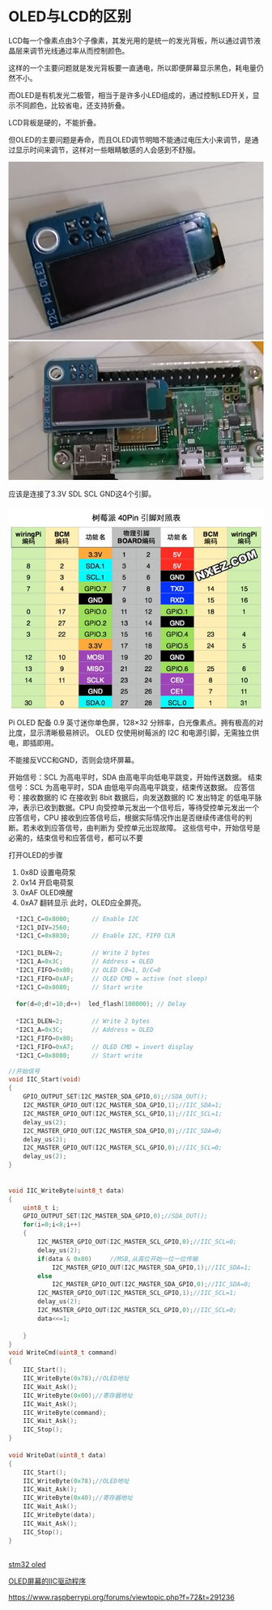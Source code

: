 # OLED与LCD的区别
LCD每一个像素点由3个子像素，其发光用的是统一的发光背板，所以通过调节液晶层来调节光线通过率从而控制颜色。

这样的一个主要问题就是发光背板要一直通电，所以即便屏幕显示黑色，耗电量仍然不小。

而OLED是有机发光二极管，相当于是许多小LED组成的，通过控制LED开关，显示不同颜色，比较省电，还支持折叠。

LCD背板是硬的，不能折叠。

但OLED的主要问题是寿命，而且OLED调节明暗不能通过电压大小来调节，是通过显示时间来调节，这样对一些眼睛敏感的人会感到不舒服。

![图片](images/screen.jpg)
![图片](images/screen2.jpg)


应该是连接了3.3V SDL SCL GND这4个引脚。

![IO](images/io.jpg)

Pi OLED 配备 0.9 英寸迷你单色屏，128×32 分辨率，白光像素点。拥有极高的对比度，显示清晰极易辨识。
OLED 仅使用树莓派的 I2C 和电源引脚，无需独立供电，即插即用。

不能接反VCC和GND，否则会烧坏屏幕。


开始信号：SCL 为高电平时，SDA 由高电平向低电平跳变，开始传送数据。
结束信号：SCL 为高电平时，SDA 由低电平向高电平跳变，结束传送数据。
应答信号：接收数据的 IC 在接收到 8bit 数据后，向发送数据的 IC 发出特定 的低电平脉
冲，表示已收到数据。CPU 向受控单元发出一个信号后，等待受控单元发出一个应答信号，CPU 接收到应答信号后，根据实际情况作出是否继续传递信号的判断。若未收到应答信号，由判断为 受控单元出现故障。
这些信号中，开始信号是必需的，结束信号和应答信号，都可以不要


打开OLED的步骤
1. 0x8D 设置电荷泵
2. 0x14 开启电荷泵
3. 0xAF OLED唤醒
4. 0xA7 翻转显示
此时，OLED应全屏亮。
```C++
  *I2C1_C=0x8000;      // Enable I2C
  *I2C1_DIV=2560;
  *I2C1_C=0x8030;      // Enable I2C, FIFO CLR

  *I2C1_DLEN=2;        // Write 2 bytes
  *I2C1_A=0x3C;        // Address = OLED
  *I2C1_FIFO=0x80;     // OLED C0=1, D/C=0
  *I2C1_FIFO=0xAF;     // OLED CMD = active (not sleep)
  *I2C1_C=0x8080;      // Start write

  for(d=0;d!=10;d++)  led_flash(100000); // Delay

  *I2C1_DLEN=2;        // Write 2 bytes
  *I2C1_A=0x3C;        // Address = OLED
  *I2C1_FIFO=0x80; 
  *I2C1_FIFO=0xA7;     // OLED CMD = invert display
  *I2C1_C=0x8080;      // Start write
```


```C++
//开始信号
void IIC_Start(void)
{
    GPIO_OUTPUT_SET(I2C_MASTER_SDA_GPIO,0);//SDA_OUT();
    I2C_MASTER_GPIO_OUT(I2C_MASTER_SDA_GPIO,1);//IIC_SDA=1;
    I2C_MASTER_GPIO_OUT(I2C_MASTER_SCL_GPIO,1);//IIC_SCL=1;
    delay_us(2);
    I2C_MASTER_GPIO_OUT(I2C_MASTER_SDA_GPIO,0);//IIC_SDA=0;
    delay_us(2);
    I2C_MASTER_GPIO_OUT(I2C_MASTER_SCL_GPIO,0);//IIC_SCL=0;
    delay_us(2);
}


void IIC_WriteByte(uint8_t data)
{
    uint8_t i;
    GPIO_OUTPUT_SET(I2C_MASTER_SDA_GPIO,0);//SDA_OUT();
    for(i=0;i<8;i++)
    {
    	I2C_MASTER_GPIO_OUT(I2C_MASTER_SCL_GPIO,0);//IIC_SCL=0;
        delay_us(2);
        if(data & 0x80)     //MSB,从高位开始一位一位传输
            I2C_MASTER_GPIO_OUT(I2C_MASTER_SDA_GPIO,1);//IIC_SDA=1;
        else
            I2C_MASTER_GPIO_OUT(I2C_MASTER_SDA_GPIO,0);//IIC_SDA=0;
        I2C_MASTER_GPIO_OUT(I2C_MASTER_SCL_GPIO,1);//IIC_SCL=1;
        delay_us(2);
        I2C_MASTER_GPIO_OUT(I2C_MASTER_SCL_GPIO,0);//IIC_SCL=0;
        data<<=1;
 
    }
}
void WriteCmd(uint8_t command)
{
    IIC_Start();
    IIC_WriteByte(0x78);//OLED地址
    IIC_Wait_Ask();
    IIC_WriteByte(0x00);//寄存器地址
    IIC_Wait_Ask();
    IIC_WriteByte(command);
    IIC_Wait_Ask();
    IIC_Stop();
}

void WriteDat(uint8_t data)
{
    IIC_Start();
    IIC_WriteByte(0x78);//OLED地址
    IIC_Wait_Ask();
    IIC_WriteByte(0x40);//寄存器地址
    IIC_Wait_Ask();
    IIC_WriteByte(data);
    IIC_Wait_Ask();
    IIC_Stop();
}



```
[stm32 oled](https://blog.csdn.net/keilert/article/details/82787960)

[OLED屏幕的IIC驱动程序](https://blog.csdn.net/gengyuchao/article/details/86743908)


https://www.raspberrypi.org/forums/viewtopic.php?f=72&t=291236